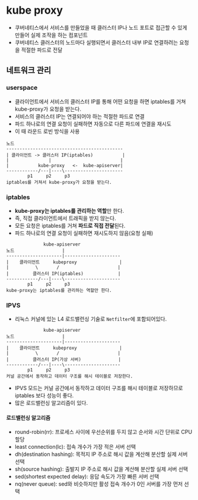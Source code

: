 # kube proxy
- 쿠버네티스에서 서비스를 만들었을 때 클러스터 IP나 노드 포트로 접근할 수 있게 만들어 실제 조작을 하는 컴포넌트
- 쿠버네티스 클러스터의 노드마다 실행되면서 클러스터 내부 IP로 연결하려는 요청을 적절한 파드로 전달

## 네트워크 관리
### userspace
- 클라이언트에서 서비스의 클러스터 IP를 통해 어떤 요청을 하면 iptables를 거쳐 kube-proxy가 요청을 받는다.
- 서비스의 클러스터 IP는 연결되어야 하는 적절한 파드로 연결
- 파드 하나로의 연결 요청이 실패하면 자동으로 다른 파드에 연결을 재시도
- 이 때 라운드 로빈 방식을 사용
```
노드
--------------------------------------------
| 클라이언트 -> 클러스터 IP(iptables)           |
|               |                          |
|           kube-proxy   <-  kube-apiserver|
------------/---|----\----------------------
        p1     p2     p3
iptables를 거쳐서 kube-proxy가 요청을 받는다.
```
### iptables
- **kube-proxy는 iptables를 관리하는 역할**만 한다.
- 즉, 직접 클라이언트에서 트래픽을 받지 않는다.
- 모든 요청은 iptables를 거쳐 **파드로 직접 전달**된다.
- 파드 하나로의 연결 요청이 실패하면 재시도하지 않음(요청 실패)
```
              kube-apiserver
노드                  |
---------------------|---------------------
|    클라이언트     kubeproxy                |
|          \       /                      |
|         클러스터 IP(iptables)             |
------------/---|----\---------------------
        p1     p2     p3
kube-proxy는 iptables를 관리하는 역할만 한다.
```
### IPVS
- 리눅스 커널에 있는 L4 로드밸런싱 기술로 `Netfilter`에 포함되어있다.
```
              kube-apiserver
노드                  |
---------------------|---------------------
|    클라이언트     kubeproxy                |
|          \       /                      |
|         클러스터 IP(가상 서버)              |
------------/---|----\---------------------
        p1     p2     p3
커널 공간에서 동작하고 데이터 구조를 해시 테이블로 저장한다.
```
- IPVS 모드는 커널 공간에서 동작하고 데이터 구조를 해시 테이블로 저장하므로 iptables 보다 성능이 좋다.
- 많은 로드밸런싱 알고리즘이 있다.
#### 로드밸런싱 알고리즘
- round-robin(rr): 프로세스 사이에 우선순위를 두지 않고 순서와 시간 단위로 CPU 할당
- least connection(lc): 접속 개수가 가장 적은 서버 선택
- dh(destination hashing): 목적지 IP 주소로 해시 값을 계산해 분산할 실제 서버 선택
- sh(source hashing): 출발지 IP 주소로 해시 값을 계산해 분산할 실제 서버 선택
- sed(shortest expected delay): 응답 속도가 가장 빠른 서버 선택
- nq(never queue): sed와 비슷하지만 활성 접속 개수가 0인 서버를 가장 먼저 선택